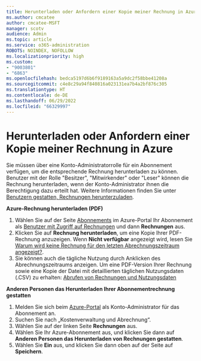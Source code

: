 ```yaml
---
title: Herunterladen oder Anfordern einer Kopie meiner Rechnung in Azure
ms.author: cmcatee
author: cmcatee-MSFT
manager: scotv
audience: Admin
ms.topic: article
ms.service: o365-administration
ROBOTS: NOINDEX, NOFOLLOW
ms.localizationpriority: high
ms.custom:
- "9003801"
- "6863"
ms.openlocfilehash: bedca5197d6b6f9189163a5a9dc2f58bbe41208a
ms.sourcegitcommit: c4e8c29a94f840816a023131ea7b4a2bf876c305
ms.translationtype: HT
ms.contentlocale: de-DE
ms.lasthandoff: 06/29/2022
ms.locfileid: "66329997"
---
```

# <a name="download-or-request-a-copy-of-my-bill-in-azure"></a>Herunterladen oder Anfordern einer Kopie meiner Rechnung in Azure

Sie müssen über eine Konto-Administratorrolle für ein Abonnement verfügen, um die entsprechende Rechnung herunterladen zu können. Benutzer mit der Rolle "Besitzer", "Mitwirkender" oder "Leser" können die Rechnung herunterladen, wenn der Konto-Administrator ihnen die Berechtigung dazu erteilt hat. Weitere Informationen finden Sie unter [Benutzern gestatten, Rechnungen herunterzuladen](https://docs.microsoft.com/azure/cost-management-billing/manage/manage-billing-access#opt-in).

**Azure-Rechnung herunterladen (PDF)**

1. Wählen Sie auf der Seite [Abonnements](https://portal.azure.com/#blade/Microsoft_Azure_Billing/SubscriptionsBlade) im Azure-Portal Ihr Abonnement als [Benutzer mit Zugriff auf Rechnungen](https://docs.microsoft.com/azure/cost-management-billing/manage/manage-billing-access?WT.mc_id=Portal-Microsoft_Azure_Support) und dann **Rechnungen** aus.
2. Klicken Sie auf **Rechnung herunterladen**, um eine Kopie Ihrer PDF-Rechnung anzuzeigen. Wenn **Nicht verfügbar** angezeigt wird, lesen Sie [Warum wird keine Rechnung für den letzten Abrechnungszeitraum angezeigt?](https://docs.microsoft.com/azure/cost-management-billing/manage/download-azure-invoice-daily-usage-date?WT.mc_id=Portal-Microsoft_Azure_Support#noinvoice).
3. Sie können auch die tägliche Nutzung durch Anklicken des Abrechnungszeitraums anzeigen. Um eine PDF-Version Ihrer Rechnung sowie eine Kopie der Datei mit detaillierten täglichen Nutzungsdaten (.CSV) zu erhalten: [Abrufen von Rechnungen und Nutzungsdaten](https://docs.microsoft.com/azure/cost-management-billing/manage/download-azure-invoice-daily-usage-date?WT.mc_id=Portal-Microsoft_Azure_Support)  

**Anderen Personen das Herunterladen Ihrer Abonnementrechnung gestatten**

1. Melden Sie sich beim [Azure-Portal](https://portal.azure.com/) als Konto-Administrator für das Abonnement an.
2. Suchen Sie nach „Kostenverwaltung und Abrechnung“.
3. Wählen Sie auf der linken Seite **Rechnungen** aus.
4. Wählen Sie Ihr Azure-Abonnement aus, und klicken Sie dann auf **Anderen Personen das Herunterladen von Rechnungen gestatten**.
5. Wählen Sie **Ein** aus, und klicken Sie dann oben auf der Seite auf **Speichern**.
